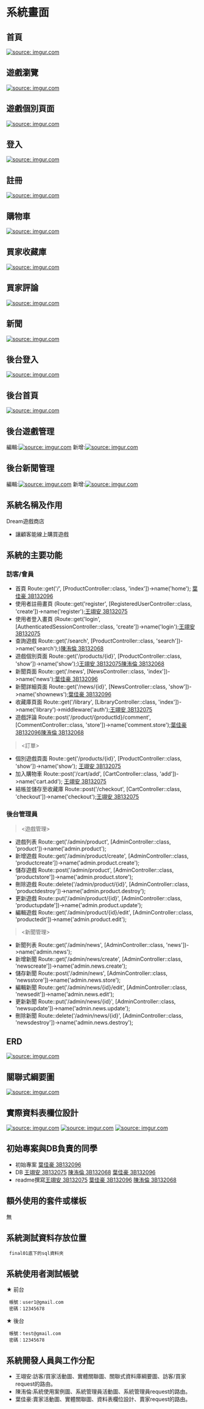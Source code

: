 
# 系統畫面


## 首頁
<a href ="https://imgur.com/LCTdZUx"><img src="https://i.imgur.com/LCTdZUx.jpg" title="source: imgur.com" /></a>

## 遊戲瀏覽
<a href ="https://imgur.com/aHNek5a"><img src="https://i.imgur.com/aHNek5a.jpg" title="source: imgur.com" /></a>

## 遊戲個別頁面
<a href ="https://imgur.com/s5n6Kna"><img src="https://i.imgur.com/s5n6Kna.jpg" title="source: imgur.com" /></a>

## 登入
<a href ="https://imgur.com/dF6jBAD"><img src="https://i.imgur.com/dF6jBAD.jpg" title="source: imgur.com" /></a>

## 註冊
<a href ="https://imgur.com/7YjCHdO"><img src="https://i.imgur.com/7YjCHdO.jpg" title="source: imgur.com" /></a>

## 購物車
<a href ="https://imgur.com/lx4sKoz"><img src="https://i.imgur.com/lx4sKoz.jpg" title="source: imgur.com" /></a>

## 買家收藏庫
<a href ="https://imgur.com/aHNek5a"><img src="https://i.imgur.com/aHNek5a.jpg" title="source: imgur.com" /></a>

## 買家評論
<a href ="https://imgur.com/PbqM2pH"><img src="https://i.imgur.com/PbqM2pH.jpg" title="source: imgur.com" /></a>

## 新聞
<a href ="https://imgur.com/GlDTVEL"><img src="https://i.imgur.com/GlDTVEL.jpg" title="source: imgur.com" /></a>

## 後台登入
<a href ="https://imgur.com/xwQddYL"><img src="https://i.imgur.com/xwQddYL.jpg" title="source: imgur.com" /></a>

## 後台首頁
<a href ="https://imgur.com/RXvm0Zk"><img src="https://i.imgur.com/RXvm0Zk.jpg" title="source: imgur.com" /></a>

## 後台遊戲管理
編輯:<a href ="https://imgur.com/c7alTyj"><img src="https://i.imgur.com/c7alTyj.jpg" title="source: imgur.com" /></a>
新增:<a href ="https://imgur.com/iL8VvjY"><img src="https://i.imgur.com/iL8VvjY.jpg" title="source: imgur.com" /></a>

## 後台新聞管理
編輯:<a href ="https://imgur.com/6opaG65"><img src="https://i.imgur.com/6opaG65.jpg" title="source: imgur.com" /></a>
新增:<a href ="https://imgur.com/NQT2uyc"><img src="https://i.imgur.com/NQT2uyc.jpg" title="source: imgur.com" /></a>

## 系統名稱及作用
Dream遊戲商店

- 讓顧客能線上購買遊戲

## 系統的主要功能
### 訪客/會員 
- 首頁 Route::get('/', [ProductController::class, 'index'])->name('home'); [葉佳豪 3B132096](https://github.com/3B132096)
- 使用者註冊畫頁 (Route::get('register', [RegisteredUserController::class, 'create'])->name('register');[王翊安 3B132075](https://github.com/3B132075)
- 使用者登入畫頁 (Route::get('login', [AuthenticatedSessionController::class, 'create'])->name('login');[王翊安 3B132075](https://github.com/3B132075)
- 查詢遊戲 Route::get('/search', [ProductController::class, 'search'])->name('search');)[陳洧倫 3B132068](https://github.com/3B132068)
- 遊戲個別頁面 Route::get('/products/{id}', [ProductController::class, 'show'])->name('show');)[王翊安 3B132075](https://github.com/3B132075)[陳洧倫 3B132068](https://github.com/3B132068)
- 新聞頁面 Route::get('/news', [NewsController::class, 'index'])->name('news');[葉佳豪 3B132096](https://github.com/3B132096)
- 新聞詳細頁面 Route::get('/news/{id}', [NewsController::class, 'show'])->name('shownews');[葉佳豪 3B132096](https://github.com/3B132096)
- 收藏庫頁面 Route::get('/library', [LibraryController::class, 'index'])->name('library')->middleware('auth');[王翊安 3B132075](https://github.com/3B132075)
- 遊戲評論 Route::post('/product/{productId}/comment', [CommentController::class, 'store'])->name('comment.store');[葉佳豪 3B132096](https://github.com/3B132096)[陳洧倫 3B132068](https://github.com/3B132068)

><訂單>
- 個別遊戲頁面 Route::get('/products/{id}', [ProductController::class, 'show'])->name('show'); [王翊安 3B132075](https://github.com/3B132075)
- 加入購物車 Route::post('/cart/add', [CartController::class, 'add'])->name('cart.add'); [王翊安 3B132075](https://github.com/3B132075)
- 結帳並儲存至收藏庫 Route::post('/checkout', [CartController::class, 'checkout'])->name('checkout');[王翊安 3B132075](https://github.com/3B132075)

### 後台管理員

><遊戲管理>

- 遊戲列表 Route::get('/admin/product', [AdminController::class, 'product'])->name('admin.product');
- 新增遊戲 Route::get('/admin/product/create', [AdminController::class, 'productcreate'])->name('admin.product.create');
- 儲存遊戲 Route::post('/admin/product', [AdminController::class, 'productstore'])->name('admin.product.store');
- 刪除遊戲 Route::delete('/admin/product/{id}', [AdminController::class, 'productdestroy'])->name('admin.product.destroy');
- 更新遊戲 Route::put('/admin/product/{id}', [AdminController::class, 'productupdate'])->name('admin.product.update');
- 編輯遊戲 Route::get('/admin/product/{id}/edit', [AdminController::class, 'productedit'])->name('admin.product.edit');

><新聞管理>
- 新聞列表 Route::get('/admin/news', [AdminController::class, 'news'])->name('admin.news');
- 新增新聞 Route::get('/admin/news/create', [AdminController::class, 'newscreate'])->name('admin.news.create');
- 儲存新聞 Route::post('/admin/news', [AdminController::class, 'newsstore'])->name('admin.news.store');
- 編輯新聞 Route::get('/admin/news/{id}/edit', [AdminController::class, 'newsedit'])->name('admin.news.edit');
- 更新新聞 Route::put('/admin/news/{id}', [AdminController::class, 'newsupdate'])->name('admin.news.update');
- 刪除新聞 Route::delete('/admin/news/{id}', [AdminController::class, 'newsdestroy'])->name('admin.news.destroy');

## ERD
<a href ="https://imgur.com/1xzPWBd"><img src="https://i.imgur.com/1xzPWBd.jpg" title="source: imgur.com" /></a>


## 關聯式綱要圖
<a href ="https://imgur.com/MfI55yS"><img src="https://i.imgur.com/MfI55yS.jpg" title="source: imgur.com" /></a>


## 實際資料表欄位設計
<a href ="https://imgur.com/yFxBIhI"><img src="https://i.imgur.com/yFxBIhI.jpg" title="source: imgur.com" /></a>
<a href ="https://imgur.com/0FP3Gm1"><img src="https://i.imgur.com/0FP3Gm1.jpg" title="source: imgur.com" /></a>
<a href ="https://imgur.com/jj0HMBV"><img src="https://i.imgur.com/jj0HMBV.jpg" title="source: imgur.com" /></a>


## 初始專案與DB負責的同學
- 初始專案 [葉佳豪 3B132096](https://github.com/3B132096)
- DB [王翊安 3B132075](https://github.com/3B132075) [陳洧倫 3B132068](https://github.com/3B132068) [葉佳豪 3B132096](https://github.com/3B132096)
- readme撰寫[王翊安 3B132075](https://github.com/3B132075) [葉佳豪 3B132096](https://github.com/3B132096) [陳洧倫 3B132068](https://github.com/3B132068)


## 額外使用的套件或樣板
無
## 系統測試資料存放位置

     final01底下的sql資料夾

## 系統使用者測試帳號

★ 前台
    
     帳號：user1@gmail.com
     密碼：12345678

★ 後台

     帳號：test@gmail.com
     密碼：12345678


## 系統開發人員與工作分配
- 王翊安:訪客/買家活動圖、實體關聯圖、關聯式資料庫綱要圖、訪客/買家request的路由。
- 陳洧倫:系統使用案例圖、系統管理員活動圖、系統管理員request的路由。
- 葉佳豪:賣家活動圖、實體關聯圖、資料表欄位設計、賣家request的路由。


